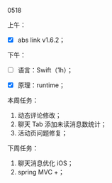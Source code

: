 0518

上午：

- [x] abs link v1.6.2；

下午：

- [ ] 语言：Swift（1h）；
- [x] 原理：runtime；



本周任务：

1. 动态评论修改；
2. 聊天 Tab 添加未读消息数统计；
3. 活动页问题修复；

下周任务：

1. 聊天消息优化 iOS；
2. spring MVC +；

